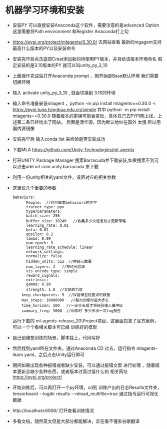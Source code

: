 # **机器学习环境和安装** 



- 安装PY  可以直接安装Anaconda这个软件，需要注意的是advanced Option这里需要将Path environment 和Register Anaconda打上勾

- https://pypi.org/project/mlagents/0.30.0/ 去网站查看 最新的mgagent支持最高什么版本的PY以及安装命令

- 安装完毕后点击底部Creat添加新的待使用PY版本，并且给该版本环境命名 假定安装的是3.10版本的PY 就可以叫unity_py_3_10

- 上面操作完成后打开Anaconda prompt ，刚开始是Base默认环境 我们需要切换环境

- 输入 activate unity_py_3_10 , 就会切换到 3.10的环境

- 输入命令准备安装mlagent ，python -m pip install mlagents==0.30.0 -i https://pypi.tuna.tsinghua.edu.cn/simple
  其中 python -m pip install mlagents==0.30.0  随着版本的更换可能会变动，具体自己去PYPI网上找，上述第二条已经给出了网站， 后面是清华源，因为默认地址在国外 太慢 所以用国内源镜像

- 安装完毕后  输入conda list 来检验是否安装成功

- 下载MLA  https://github.com/Unity-Technologies/ml-agents 

- 打开UNITY Package Manager 搜索Barracuda并下载安装,如果搜索不到可以点击add url    com.unity.barracuda  来下载

- 利用一份unity相关的yaml文件，设置对应的相关参数

- 这里说几个重要的参数

  ```
  behaviors:
        People:  //对应脚本behaviors的名字
        trainer_type: ppo
        hyperparameters:
        batch_size: 256 
        buffer_size: 10240   //收集多少次信息后才更新策略
        learning_rate: 0.01
        beta: 0.01
        epsilon: 0.2
        lambd: 0.99
        num_epoch: 3
        learning_rate_schedule: linear
        network_settings:
        normalize: false
        hidden_units: 512  //神经元数量
        num_layers: 2   //神经元层级 
        vis_encode_type: simple
        reward_signals:
        extrinsic:
        gamma: 0.99
        strength: 1.0  //奖励的力度
      keep_checkpoints: 5  //保留模型检查点的数量
      max_steps: 10000000   //每次训练时最大步长
      time_horizon: 500   //一定步长后才将经验输入缓冲区 
      summary_freq: 5000  //训练时 多少步出一次log报告
  ```

  运行下载的 ml-agents-release_20\Project项目，这里面包含了官方案例，可以一个个看相关脚本可已经 训练好的模型

- 自己创建想训练的场景，脚本挂上，代码写好

- 然后找到yaml所在文件夹，通过Anaconda CD 过去，运行指令 mlagents-learn yaml，之后点击Unity运行即可

- 期间如果出现各种报错或者缺少安装，可以通过报错文案 进行处理 ，随着版本更新会缺少各种东西，或者版本过高过低什么的  相关网址 https://pypi.org/project/

- 开始训练后，可以再打开一个py环境，cd到 训练产出的日志Results文件夹，tensorboard --logdir results --reload_multifile=true 通过指令运行可视化数据

- http://localhost:6006/ 打开查看训练情况

- 多看文档，随然英文但是大部分都能解决，实在看不懂丢谷歌翻译



